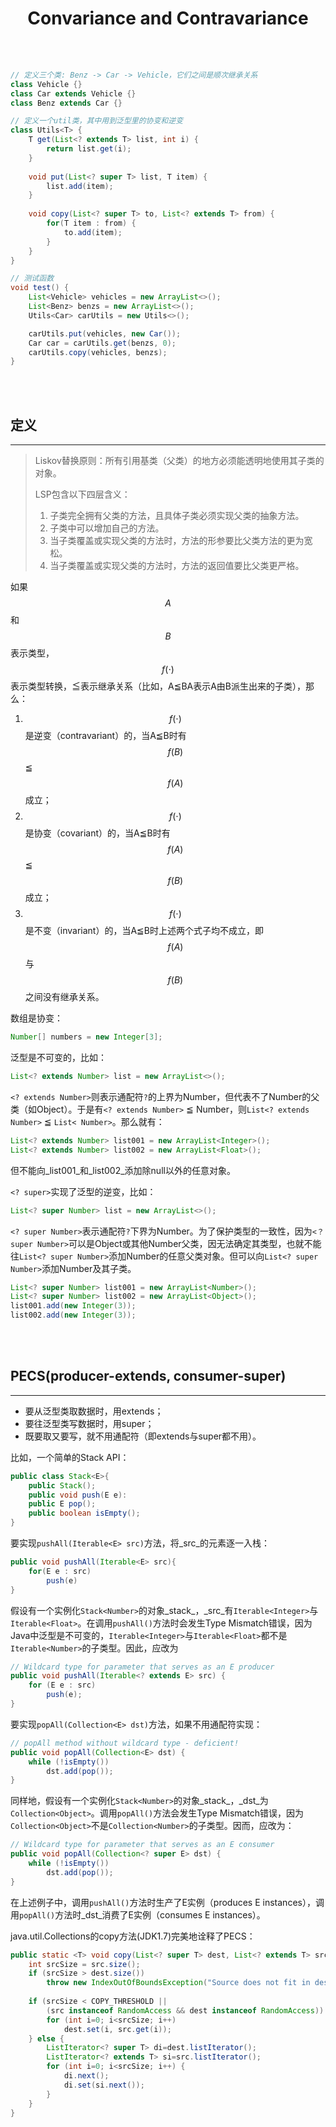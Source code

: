 # <center>Convariance and Contravariance</center>

<br></br>



```java
// 定义三个类: Benz -> Car -> Vehicle，它们之间是顺次继承关系
class Vehicle {}
class Car extends Vehicle {}
class Benz extends Car {}

// 定义一个util类，其中用到泛型里的协变和逆变
class Utils<T> {
    T get(List<? extends T> list, int i) {
        return list.get(i);
    }
    
    void put(List<? super T> list, T item) {
        list.add(item);
    }
    
    void copy(List<? super T> to, List<? extends T> from) {
        for(T item : from) {
            to.add(item);
        }
    }
}

// 测试函数
void test() {
    List<Vehicle> vehicles = new ArrayList<>();
    List<Benz> benzs = new ArrayList<>();
    Utils<Car> carUtils = new Utils<>();

    carUtils.put(vehicles, new Car());
    Car car = carUtils.get(benzs, 0);
    carUtils.copy(vehicles, benzs);
}
```

<br></br>



## 定义
----
> Liskov替换原则：所有引用基类（父类）的地方必须能透明地使用其子类的对象。
> 
> LSP包含以下四层含义：
> 1. 子类完全拥有父类的方法，且具体子类必须实现父类的抽象方法。
> 2. 子类中可以增加自己的方法。
> 3. 当子类覆盖或实现父类的方法时，方法的形参要比父类方法的更为宽松。
> 4. 当子类覆盖或实现父类的方法时，方法的返回值要比父类更严格。

如果$$A$$和$$B$$表示类型，$$f(⋅)$$表示类型转换，≦表示继承关系（比如，A≦BA表示A由B派生出来的子类），那么：
1. $$f(⋅)$$是逆变（contravariant）的，当A≦B时有$$f(B)$$≦$$f(A)$$成立；
2. $$f(⋅)$$是协变（covariant）的，当A≦B时有$$f(A)$$≦$$f(B)$$成立；
3. $$f(⋅)$$是不变（invariant）的，当A≦B时上述两个式子均不成立，即$$f(A)$$与$$f(B)$$之间没有继承关系。

数组是协变：
```java
Number[] numbers = new Integer[3]; 
```

泛型是不可变的，比如：
```java
List<? extends Number> list = new ArrayList<>(); 
```

 `<? extends Number>`则表示通配符`?`的上界为Number，但代表不了Number的父类（如Object）。于是有`<? extends Number>` ≦ Number，则`List<? extends Number>` ≦ `List< Number>`。那么就有：
 ```java
List<? extends Number> list001 = new ArrayList<Integer>();  
List<? extends Number> list002 = new ArrayList<Float>();  
```

但不能向_list001_和_list002_添加除null以外的任意对象。

`<? super>`实现了泛型的逆变，比如：
```java
List<? super Number> list = new ArrayList<>();  
```

`<? super Number>`表示通配符`?`下界为Number。为了保护类型的一致性，因为`<？ super Number>`可以是Object或其他Number父类，因无法确定其类型，也就不能往`List<? super Number>`添加Number的任意父类对象。但可以向`List<? super Number>`添加Number及其子类。
```java
List<? super Number> list001 = new ArrayList<Number>();  
List<? super Number> list002 = new ArrayList<Object>();  
list001.add(new Integer(3));  
list002.add(new Integer(3));  
```

<br></br>



## PECS(producer-extends, consumer-super)
----
* 要从泛型类取数据时，用extends；
* 要往泛型类写数据时，用super；
* 既要取又要写，就不用通配符（即extends与super都不用）。

比如，一个简单的Stack API：
```java
public class Stack<E>{  
    public Stack();  
    public void push(E e):  
    public E pop();  
    public boolean isEmpty();  
}  
```

要实现`pushAll(Iterable<E> src)`方法，将_src_的元素逐一入栈：
```java
public void pushAll(Iterable<E> src){  
    for(E e : src)  
        push(e)  
}  
```
       
假设有一个实例化`Stack<Number>`的对象_stack_，_src_有`Iterable<Integer>`与`Iterable<Float>`。在调用`pushAll()`方法时会发生Type Mismatch错误，因为Java中泛型是不可变的，`Iterable<Integer>`与`Iterable<Float>`都不是`Iterable<Number>`的子类型。因此，应改为
```java
// Wildcard type for parameter that serves as an E producer  
public void pushAll(Iterable<? extends E> src) {  
    for (E e : src)  
        push(e);  
}
```  
       
要实现`popAll(Collection<E> dst)`方法，如果不用通配符实现：
```java
// popAll method without wildcard type - deficient!  
public void popAll(Collection<E> dst) {  
    while (!isEmpty())  
        dst.add(pop());     
}
```  
       
同样地，假设有一个实例化`Stack<Number>`的对象_stack_，_dst_为`Collection<Object>`。调用`popAll()`方法会发生Type Mismatch错误，因为`Collection<Object>`不是`Collection<Number>`的子类型。因而，应改为：
```java
// Wildcard type for parameter that serves as an E consumer  
public void popAll(Collection<? super E> dst) {  
    while (!isEmpty())  
        dst.add(pop());  
}
```  
       
在上述例子中，调用`pushAll()`方法时生产了E实例（produces E instances），调用`popAll()`方法时_dst_消费了E实例（consumes E instances）。

java.util.Collections的copy方法(JDK1.7)完美地诠释了PECS：
```java
public static <T> void copy(List<? super T> dest, List<? extends T> src) {  
    int srcSize = src.size();  
    if (srcSize > dest.size())  
        throw new IndexOutOfBoundsException("Source does not fit in dest");  
  
    if (srcSize < COPY_THRESHOLD ||  
        (src instanceof RandomAccess && dest instanceof RandomAccess)) {  
        for (int i=0; i<srcSize; i++)  
            dest.set(i, src.get(i));  
    } else {  
        ListIterator<? super T> di=dest.listIterator();  
        ListIterator<? extends T> si=src.listIterator();  
        for (int i=0; i<srcSize; i++) {  
            di.next();  
            di.set(si.next());  
        }  
    }  
}  
```
